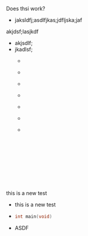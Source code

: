 Does thsi work?

- jaksldfj;asdlfjkas;jdfljska;jaf

akjdsf;lasjkdf
- akjsdlf;
- jkadlsf;
	- ```
	- ```
	- ```
	- ```
	- ```
	- ```
	- ```
```
```
```
```
```
```
```







```


this is a new test
- this is a new test
- 
	```c
	int main(void)
	```

- ASDF

```ASDFASFASFDAFSD